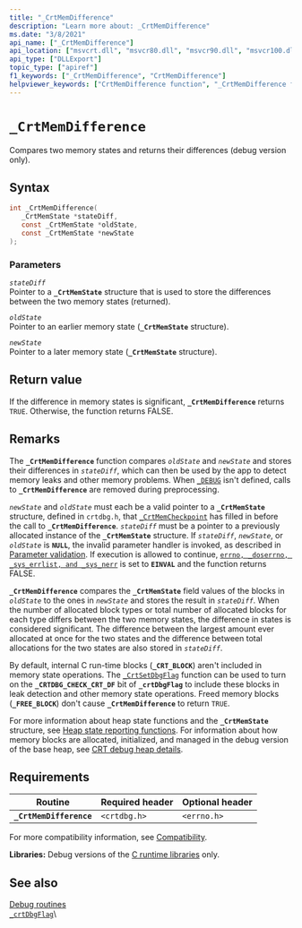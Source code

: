 ```yaml
---
title: "_CrtMemDifference"
description: "Learn more about: _CrtMemDifference"
ms.date: "3/8/2021"
api_name: ["_CrtMemDifference"]
api_location: ["msvcrt.dll", "msvcr80.dll", "msvcr90.dll", "msvcr100.dll", "msvcr100_clr0400.dll", "msvcr110.dll", "msvcr110_clr0400.dll", "msvcr120.dll", "msvcr120_clr0400.dll", "ucrtbase.dll"]
api_type: ["DLLExport"]
topic_type: ["apiref"]
f1_keywords: ["_CrtMemDifference", "CrtMemDifference"]
helpviewer_keywords: ["CrtMemDifference function", "_CrtMemDifference function"]
---
```

# `_CrtMemDifference`

Compares two memory states and returns their differences (debug version only).

## Syntax

```C
int _CrtMemDifference(
   _CrtMemState *stateDiff,
   const _CrtMemState *oldState,
   const _CrtMemState *newState
);
```

### Parameters

*`stateDiff`*\
Pointer to a **`_CrtMemState`** structure that is used to store the differences between the two memory states (returned).

*`oldState`*\
Pointer to an earlier memory state (**`_CrtMemState`** structure).

*`newState`*\
Pointer to a later memory state (**`_CrtMemState`** structure).

## Return value

If the difference in memory states is significant, **`_CrtMemDifference`** returns `TRUE`. Otherwise, the function returns FALSE.

## Remarks

The **`_CrtMemDifference`** function compares *`oldState`* and *`newState`* and stores their differences in *`stateDiff`*, which can then be used by the app to detect memory leaks and other memory problems. When [`_DEBUG`](../debug.md) isn't defined, calls to **`_CrtMemDifference`** are removed during preprocessing.

*`newState`* and *`oldState`* must each be a valid pointer to a **`_CrtMemState`** structure, defined in `crtdbg.h`, that [`_CrtMemCheckpoint`](crtmemcheckpoint.md) has filled in before the call to **`_CrtMemDifference`**. *`stateDiff`* must be a pointer to a previously allocated instance of the **`_CrtMemState`** structure. If *`stateDiff`*, *`newState`*, or *`oldState`* is **`NULL`**, the invalid parameter handler is invoked, as described in [Parameter validation](../parameter-validation.md). If execution is allowed to continue, [`errno, _doserrno, _sys_errlist, and _sys_nerr`](../errno-doserrno-sys-errlist-and-sys-nerr.md) is set to **`EINVAL`** and the function returns FALSE.

**`_CrtMemDifference`** compares the **`_CrtMemState`** field values of the blocks in *`oldState`* to the ones in *`newState`* and stores the result in *`stateDiff`*. When the number of allocated block types or total number of allocated blocks for each type differs between the two memory states, the difference in states is considered significant. The difference between the largest amount ever allocated at once for the two states and the difference between total allocations for the two states are also stored in *`stateDiff`*.

By default, internal C run-time blocks (**`_CRT_BLOCK`**) aren't included in memory state operations. The [`_CrtSetDbgFlag`](crtsetdbgflag.md) function can be used to turn on the **`_CRTDBG_CHECK_CRT_DF`** bit of **`_crtDbgFlag`** to include these blocks in leak detection and other memory state operations. Freed memory blocks (**`_FREE_BLOCK`**) don't cause **`_CrtMemDifference`** to return `TRUE`.

For more information about heap state functions and the **`_CrtMemState`** structure, see [Heap state reporting functions](/visualstudio/debugger/crt-debug-heap-details). For information about how memory blocks are allocated, initialized, and managed in the debug version of the base heap, see [CRT debug heap details](/visualstudio/debugger/crt-debug-heap-details).

## Requirements

|Routine|Required header|Optional header|
|-------------|---------------------|---------------------|
|**`_CrtMemDifference`**|`<crtdbg.h>`|`<errno.h>`|

For more compatibility information, see [Compatibility](../compatibility.md).

**Libraries:** Debug versions of the [C runtime libraries](../crt-library-features.md) only.

## See also

[Debug routines](../debug-routines.md)\
[`_crtDbgFlag`](../crtdbgflag.md)\
